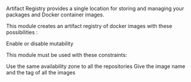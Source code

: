 Artifact Registry provides a single location for storing and managing your packages and Docker container images.

This module creates an artifact registry of docker images with these possibilities :

Enable or disable mutability
<!-- Enable or disable the force delete -->
<!-- Choose the encryption type -->
<!-- Set a lifecycle policy -->

This module must be used with these constraints:

Use the same availability zone to all the repositories
Give the image name and the tag of all the images